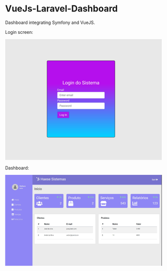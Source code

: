 # VueJs-Laravel-Dashboard

Dashboard integrating Symfony and VueJS.

Login screen:

![login-preview](https://github.com/wbhaese/VueJs-Laravel-Dashboard/blob/master/preview/login-preview.jpg)

Dashboard:

![preview](https://github.com/wbhaese/VueJs-Laravel-Dashboard/blob/master/preview/preview.jpg)
